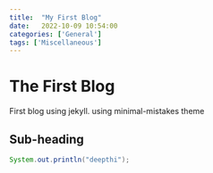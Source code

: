 ```yaml
---
title:  "My First Blog"
date:   2022-10-09 10:54:00
categories: ['General']
tags: ['Miscellaneous']
---
```


# The First Blog
First blog using jekyll.
using minimal-mistakes theme

## Sub-heading
```java
System.out.println("deepthi");
```
